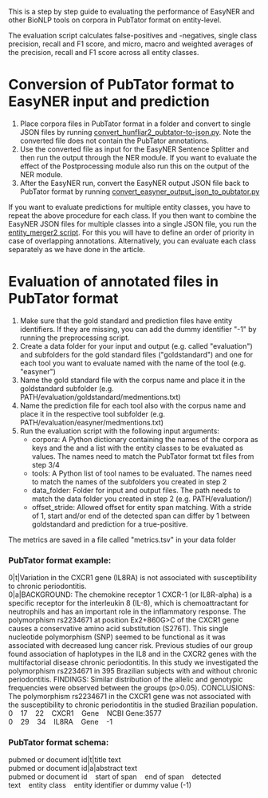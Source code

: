 This is a step by step guide to evaluating the performance of EasyNER and other BioNLP tools on corpora in PubTator format on entity-level. 

The evaluation script calculates false-positives and -negatives, single class precision, recall and F1 score, and micro, macro and weighted averages of the precision, recall and F1 score across all entity classes.

# Conversion of PubTator format to EasyNER input and prediction
1. Place corpora files in PubTator format in a folder and convert to single JSON files by running [convert_hunfliar2_pubtator-to-json.py](https://github.com/Aitslab/EasyNER/blob/main/supplementary/experiment_scripts/convert_hunflair2_pubtator_to_json.py). Note the converted file does not contain the PubTator annotations.
2. Use the converted file as input for the EasyNER Sentence Splitter and then run the output through the NER module. If you want to evaluate the effect of the Postprocessing module also run this on the output of the NER module.
3. After the EasyNER run, convert the EasyNER output JSON file back to PubTator format by running [convert_easyner_output_json_to_pubtator.py](https://github.com/Aitslab/EasyNER/blob/main/supplementary/experiment_scripts/convert_easyner_output_json_to_pubtator.py)

If you want to evaluate predictions for multiple entity classes, you have to repeat the above procedure for each class.
If you then want to combine the EasyNER JSON files for multiple classes into a single JSON file, you run the [entity_merger2 script](https://github.com/Aitslab/EasyNER/blob/main/experiments/experiment_scripts/entity_merger2.py). For this you will have to define an order of priority in case of overlapping annotations. Alternatively, you can evaluate each class separately as we have done in the article.

# Evaluation of annotated files in PubTator format

1. Make sure that the gold standard and prediction files have entity identifiers. If they are missing, you can add the dummy identifier "-1" by running the preprocessing script.
2. Create a data folder for your input and output (e.g. called "evaluation") and subfolders for the gold standard files ("goldstandard") and one for each tool you want to evaluate named with the name of the tool (e.g. "easyner")
3. Name the gold standard file with the corpus name and place it in the goldstandard subfolder (e.g. PATH/evaluation/goldstandard/medmentions.txt)
4. Name the prediction file for each tool also with the corpus name and place it in the respective tool subfolder (e.g. PATH/evaluation/easyner/medmentions.txt)
5. Run the evaluation script with the following input arguments:
    - corpora: A Python dictionary containing the names of the corpora as keys and the and a list with the entity classes to be evaluated as values. The names need to match the PubTator format txt files from step 3/4
    - tools: A Python list of tool names to be evaluated. The names need to match the names of the subfolders you created in step 2
    - data_folder: Folder for input and output files. The path needs to match the data folder you created in step 2 (e.g. PATH/evaluation/)
    - offset_stride: Allowed offset for entity span matching. With a stride of 1, start and/or end of the detected span can differ by 1 between goldstandard and prediction for a true-positive.

The metrics are saved in a file called "metrics.tsv" in your data folder

### PubTator format example:
0|t|Variation in the CXCR1 gene (IL8RA) is not associated with susceptibility to chronic periodontitis.<br>
0|a|BACKGROUND: The chemokine receptor 1 CXCR-1 (or IL8R-alpha) is a specific receptor for the interleukin 8 (IL-8), which is chemoattractant for neutrophils and has an important role in the inflammatory response. The polymorphism rs2234671 at position Ex2+860G>C of the CXCR1 gene causes a conservative amino acid substitution (S276T). This single nucleotide polymorphism (SNP) seemed to be functional as it was associated with decreased lung cancer risk. Previous studies of our group found association of haplotypes in the IL8 and in the CXCR2 genes with the multifactorial disease chronic periodontitis. In this study we investigated the polymorphism rs2234671 in 395 Brazilian subjects with and without chronic periodontitis. FINDINGS: Similar distribution of the allelic and genotypic frequencies were observed between the groups (p>0.05). CONCLUSIONS: The polymorphism rs2234671 in the CXCR1 gene was not associated with the susceptibility to chronic periodontitis in the studied Brazilian population.<br>
0&nbsp;&nbsp;&nbsp;&nbsp;17&nbsp;&nbsp;&nbsp;&nbsp;22&nbsp;&nbsp;&nbsp;&nbsp;CXCR1&nbsp;&nbsp;&nbsp;&nbsp;Gene&nbsp;&nbsp;&nbsp;&nbsp;NCBI Gene:3577<br>
0&nbsp;&nbsp;&nbsp;&nbsp;29&nbsp;&nbsp;&nbsp;&nbsp;34&nbsp;&nbsp;&nbsp;&nbsp;IL8RA&nbsp;&nbsp;&nbsp;&nbsp;Gene&nbsp;&nbsp;&nbsp;&nbsp;-1	

### PubTator format schema:
pubmed or document id|t|title text<br>
pubmed or document id|a|abstract text<br>
pubmed or document id&nbsp;&nbsp;&nbsp;&nbsp;start of span&nbsp;&nbsp;&nbsp;&nbsp;end of span&nbsp;&nbsp;&nbsp;&nbsp;detected text&nbsp;&nbsp;&nbsp;&nbsp;entity class&nbsp;&nbsp;&nbsp;&nbsp;entity identifier or dummy value (-1)


